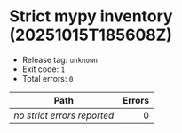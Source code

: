 # Strict mypy inventory (20251015T185608Z)

- Release tag: `unknown`
- Exit code: `1`
- Total errors: `0`

| Path | Errors |
| --- | ---: |
| _no strict errors reported_ | 0 |
